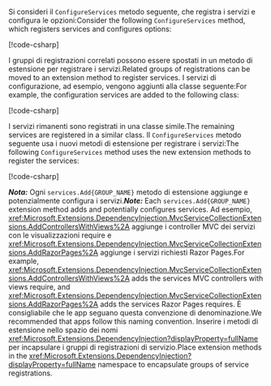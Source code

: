 <a name="csc"></a>

<span data-ttu-id="74535-101">Si consideri il `ConfigureServices` metodo seguente, che registra i servizi e configura le opzioni:</span><span class="sxs-lookup"><span data-stu-id="74535-101">Consider the following `ConfigureServices` method, which registers services and configures options:</span></span>

[!code-csharp[](~/fundamentals/configuration/index/samples/3.x/ConfigSample/Startup2.cs?name=snippet)]

<span data-ttu-id="74535-102">I gruppi di registrazioni correlati possono essere spostati in un metodo di estensione per registrare i servizi.</span><span class="sxs-lookup"><span data-stu-id="74535-102">Related groups of registrations can be moved to an extension method to register services.</span></span> <span data-ttu-id="74535-103">I servizi di configurazione, ad esempio, vengono aggiunti alla classe seguente:</span><span class="sxs-lookup"><span data-stu-id="74535-103">For example, the configuration services are added to the following class:</span></span>

[!code-csharp[](~/fundamentals/configuration/index/samples/3.x/ConfigSample/Options/MyConfigServiceCollectionExtensions.cs)]

<span data-ttu-id="74535-104">I servizi rimanenti sono registrati in una classe simile.</span><span class="sxs-lookup"><span data-stu-id="74535-104">The remaining services are registered in a similar class.</span></span> <span data-ttu-id="74535-105">Il `ConfigureServices` metodo seguente usa i nuovi metodi di estensione per registrare i servizi:</span><span class="sxs-lookup"><span data-stu-id="74535-105">The following `ConfigureServices` method uses the new extension methods to register the services:</span></span>

[!code-csharp[](~/fundamentals/configuration/index/samples/3.x/ConfigSample/Startup4.cs?name=snippet)]

<span data-ttu-id="74535-106">**_Nota:_** Ogni `services.Add{GROUP_NAME}` metodo di estensione aggiunge e potenzialmente configura i servizi.</span><span class="sxs-lookup"><span data-stu-id="74535-106">**_Note:_** Each `services.Add{GROUP_NAME}` extension method adds and potentially configures services.</span></span> <span data-ttu-id="74535-107">Ad esempio, <xref:Microsoft.Extensions.DependencyInjection.MvcServiceCollectionExtensions.AddControllersWithViews%2A> aggiunge i controller MVC dei servizi con le visualizzazioni require e <xref:Microsoft.Extensions.DependencyInjection.MvcServiceCollectionExtensions.AddRazorPages%2A> aggiunge i servizi richiesti Razor Pages.</span><span class="sxs-lookup"><span data-stu-id="74535-107">For example, <xref:Microsoft.Extensions.DependencyInjection.MvcServiceCollectionExtensions.AddControllersWithViews%2A> adds the services MVC controllers with views require, and <xref:Microsoft.Extensions.DependencyInjection.MvcServiceCollectionExtensions.AddRazorPages%2A> adds the services Razor Pages requires.</span></span> <span data-ttu-id="74535-108">È consigliabile che le app seguano questa convenzione di denominazione.</span><span class="sxs-lookup"><span data-stu-id="74535-108">We recommended that apps follow this naming convention.</span></span> <span data-ttu-id="74535-109">Inserire i metodi di estensione nello spazio dei nomi <xref:Microsoft.Extensions.DependencyInjection?displayProperty=fullName> per incapsulare i gruppi di registrazioni di servizio.</span><span class="sxs-lookup"><span data-stu-id="74535-109">Place extension methods in the <xref:Microsoft.Extensions.DependencyInjection?displayProperty=fullName> namespace to encapsulate groups of service registrations.</span></span>
